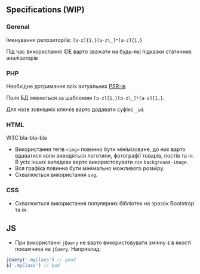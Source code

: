 ## Specifications (WIP)

### Gerenal 

Іменування репозиторіїв: `[a-z]{1,}[a-z\_]*[a-z]{1,}`

Під час використання IDE варто зважати на будь-які підказки статичних аналізаторів


### PHP

Необхідне дотримання всіх актуальних [PSR-ів](http://www.php-fig.org/psr/)

Поля БД іменються за шаблоном `[a-z]{1,}[a-z\_]*[a-z]{1,}`.

Для назв зовнішніх ключів варто додавати суфікс `_id`.

### HTML

W3C bla-bla-bla

- Використання тегів `<img>` повинно бути мінімізоване, до них варто вдаватися коли виводяться логотипи, фотографії товарів, постів та ін. В усіх інших випадках варто використовувати `css` `background-image`.
- Вся графіка повинна бути мінімально можливого розміру.
- Схвалюється використання `svg`.


### CSS

- Схвалюється використання популярних бібліотек на зразок Bootstrap та ін.

## JS

-  При використанні `jQuery` не варто використовувати змінну `$` в якості покажчика на `jQuery`. Наприклад:
```js
jQuery('.myClass') // good
$('.myClass') // bad
```

